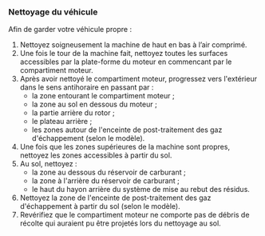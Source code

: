 ### Nettoyage du véhicule

Afin de garder votre véhicule propre :

1. Nettoyez soigneusement la machine de haut en bas à l’air comprimé.
1. Une fois le tour de la machine fait, nettoyez toutes les surfaces accessibles par la plate-forme du moteur en commencant par le compartiment moteur.
1. Après avoir nettoyé le compartiment moteur, progressez vers l'extérieur dans le sens antihoraire en passant par : 
    * la zone entourant le compartiment moteur ;
    * la zone au sol en dessous du moteur ;
    * la partie arrière du rotor ;
    * le plateau arrière ;
    * les zones autour de l'enceinte de post-traitement des gaz d'échappement (selon le modèle).
1. Une fois que les zones supérieures de la machine sont propres, nettoyez les zones accessibles à partir du sol.
1. Au sol, nettoyez :
    * la zone au dessous du réservoir de carburant ;
    * la zone à l'arrière du réservoir de carburant ;
    * le haut du hayon arrière du système de mise au rebut des résidus.
1. Nettoyez la zone de l'enceinte de post-traitement des gaz d'échappement à partir du sol (selon le modèle).
1. Revérifiez que le compartiment moteur ne comporte pas de débris de récolte qui auraient pu être projetés lors du nettoyage au sol.


